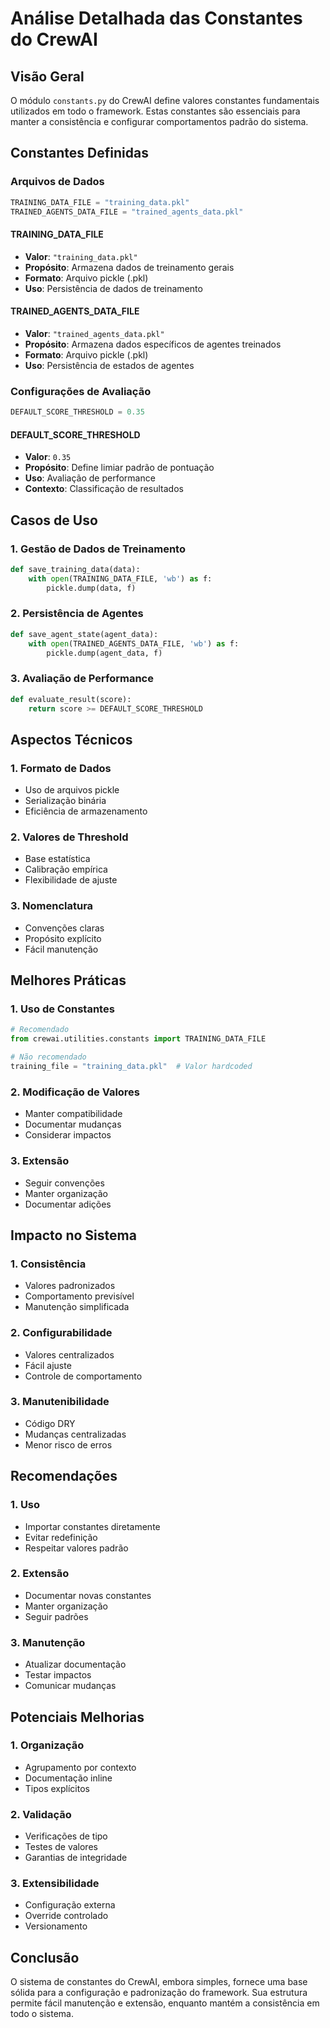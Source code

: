 # Análise Detalhada das Constantes do CrewAI

## Visão Geral

O módulo `constants.py` do CrewAI define valores constantes fundamentais utilizados em todo o framework. Estas constantes são essenciais para manter a consistência e configurar comportamentos padrão do sistema.

## Constantes Definidas

### Arquivos de Dados
```python
TRAINING_DATA_FILE = "training_data.pkl"
TRAINED_AGENTS_DATA_FILE = "trained_agents_data.pkl"
```

#### TRAINING_DATA_FILE
- **Valor**: `"training_data.pkl"`
- **Propósito**: Armazena dados de treinamento gerais
- **Formato**: Arquivo pickle (.pkl)
- **Uso**: Persistência de dados de treinamento

#### TRAINED_AGENTS_DATA_FILE
- **Valor**: `"trained_agents_data.pkl"`
- **Propósito**: Armazena dados específicos de agentes treinados
- **Formato**: Arquivo pickle (.pkl)
- **Uso**: Persistência de estados de agentes

### Configurações de Avaliação
```python
DEFAULT_SCORE_THRESHOLD = 0.35
```

#### DEFAULT_SCORE_THRESHOLD
- **Valor**: `0.35`
- **Propósito**: Define limiar padrão de pontuação
- **Uso**: Avaliação de performance
- **Contexto**: Classificação de resultados

## Casos de Uso

### 1. Gestão de Dados de Treinamento
```python
def save_training_data(data):
    with open(TRAINING_DATA_FILE, 'wb') as f:
        pickle.dump(data, f)
```

### 2. Persistência de Agentes
```python
def save_agent_state(agent_data):
    with open(TRAINED_AGENTS_DATA_FILE, 'wb') as f:
        pickle.dump(agent_data, f)
```

### 3. Avaliação de Performance
```python
def evaluate_result(score):
    return score >= DEFAULT_SCORE_THRESHOLD
```

## Aspectos Técnicos

### 1. Formato de Dados
- Uso de arquivos pickle
- Serialização binária
- Eficiência de armazenamento

### 2. Valores de Threshold
- Base estatística
- Calibração empírica
- Flexibilidade de ajuste

### 3. Nomenclatura
- Convenções claras
- Propósito explícito
- Fácil manutenção

## Melhores Práticas

### 1. Uso de Constantes
```python
# Recomendado
from crewai.utilities.constants import TRAINING_DATA_FILE

# Não recomendado
training_file = "training_data.pkl"  # Valor hardcoded
```

### 2. Modificação de Valores
- Manter compatibilidade
- Documentar mudanças
- Considerar impactos

### 3. Extensão
- Seguir convenções
- Manter organização
- Documentar adições

## Impacto no Sistema

### 1. Consistência
- Valores padronizados
- Comportamento previsível
- Manutenção simplificada

### 2. Configurabilidade
- Valores centralizados
- Fácil ajuste
- Controle de comportamento

### 3. Manutenibilidade
- Código DRY
- Mudanças centralizadas
- Menor risco de erros

## Recomendações

### 1. Uso
- Importar constantes diretamente
- Evitar redefinição
- Respeitar valores padrão

### 2. Extensão
- Documentar novas constantes
- Manter organização
- Seguir padrões

### 3. Manutenção
- Atualizar documentação
- Testar impactos
- Comunicar mudanças

## Potenciais Melhorias

### 1. Organização
- Agrupamento por contexto
- Documentação inline
- Tipos explícitos

### 2. Validação
- Verificações de tipo
- Testes de valores
- Garantias de integridade

### 3. Extensibilidade
- Configuração externa
- Override controlado
- Versionamento

## Conclusão

O sistema de constantes do CrewAI, embora simples, fornece uma base sólida para a configuração e padronização do framework. Sua estrutura permite fácil manutenção e extensão, enquanto mantém a consistência em todo o sistema.
